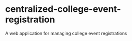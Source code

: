 # centralized-college-event-registration
A web application for managing college event registrations
